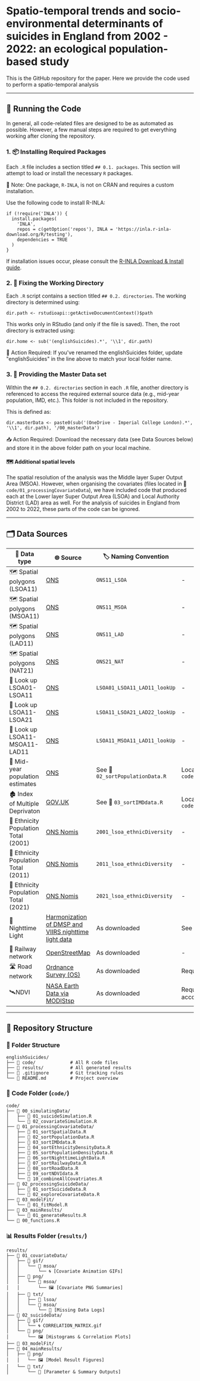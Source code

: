 # Spatio-temporal trends and socio-environmental determinants of suicides in England from 2002 - 2022: an ecological population-based study

This is the GitHub repository for the paper. Here we provide the code used to perform a spatio-temporal analysis

------------------------------------------------------------------------

## 🔧 Running the Code

In general, all code-related files are designed to be as automated as possible. However, a few manual steps are required to get everything working after cloning the repository.

### 1. 📦 Installing Required Packages

Each `.R` file includes a section titled `## 0.1. packages`. This section will attempt to load or install the necessary `R` packages.

🧠 Note: One package, `R-INLA`, is not on CRAN and requires a custom installation.

Use the following code to install R-INLA:

```{r}
if (!require('INLA')) {
  install.packages(
    'INLA',
    repos = c(getOption('repos'), INLA = 'https://inla.r-inla-download.org/R/testing'),
    dependencies = TRUE
  )
}
```

If installation issues occur, please consult the [R-INLA Download & Install guide](https://www.r-inla.org/download-install).

### 2. 📁 Fixing the Working Directory

Each `.R` script contains a section titled `## 0.2. directories`. The working directory is determined using:

```{r}
dir.path <- rstudioapi::getActiveDocumentContext()$path
```

This works only in RStudio (and only if the file is saved). Then, the root directory is extracted using:

```{r}
dir.home <- sub('(englishSuicides).*', '\\1', dir.path)
```

📝 Action Required: If you've renamed the englishSuicides folder, update "englishSuicides" in the line above to match your local folder name.

### 3. 📂 Providing the Master Data set

Within the `## 0.2. directories` section in each `.R` file, another directory is referenced to access the required external source data (e.g., mid-year population, IMD, etc.). This folder is not included in the repository.

This is defined as:

```{r}
dir.masterData <- paste0(sub('(OneDrive - Imperial College London).*', '\\1', dir.path), '/00_masterData')
```

📥 Action Required: Download the necessary data (see Data Sources below) and store it in the above folder path on your local machine.

#### 🗺 Additional spatial levels

The spatial resolution of the analysis was the Middle layer Super Output Area (MSOA). However, when organising the covariates (files located in 📁 `code/01_processingCovariateData`), we have included code that produced each at the Lower layer Super Output Area (LSOA) and Local Authority District (LAD) area as well. For the analysis of suicides in England from 2002 to 2022, these parts of the code can be ignored.

------------------------------------------------------------------------

## 🗂️ Data Sources

| 📄 Data type | 🌐 Source | 🏷️ Naming Convention | 📝 Note |
|------------------|------------------|------------------|------------------|
| 🗺️ Spatial polygons (LSOA11) | [ONS](https://geoportal.statistics.gov.uk/datasets/357ee15b1080431491bf965394090c72_0/explore) | `ONS11_LSOA` | \- |
| 🗺️ Spatial polygons (MSOA11) | [ONS](https://geoportal.statistics.gov.uk/datasets/8200e7683bba4de8a1a47e6b1c323099_0/explore) | `ONS11_MSOA` | \- |
| 🗺️ Spatial polygons (LAD11) | [ONS](https://geoportal.statistics.gov.uk/datasets/8019e36335064f43ae8f199cb4310fa3_0/explore) | `ONS11_LAD` | \- |
| 🗺️ Spatial polygons (NAT21) | [ONS](https://geoportal.statistics.gov.uk/search?q=BDY_CTRY%20DEC_2021&sort=Title%7Ctitle%7Casc) | `ONS21_NAT` | \- |
| 🔁 Look up LSOA01-LSOA11 | [ONS](https://geoportal.statistics.gov.uk/datasets/3dd1bc5dd053426aa84a068c7afbb3b2_0/explore) | `LSOA01_LSOA11_LAD11_lookUp` | \- |
| 🔁 Look up LSOA11-LSOA21 | [ONS](https://geoportal.statistics.gov.uk/datasets/b14d449ba10a48508bd05cd4a9775e2b_0/explore) | `LSOA11_LSOA21_LAD22_lookUp` | \- |
| 🔁 Look up LSOA11-MSOA11-LAD11 | [ONS](https://geoportal.statistics.gov.uk/datasets/d382604321554ed49cc15dbc1edb3de3_0/explore) | `LSOA11_MSOA11_LAD11_lookUp` | \- |
| 👥 Mid-year population estimates | [ONS](https://www.ons.gov.uk/peoplepopulationandcommunity/populationandmigration/populationestimates/datasets/lowersuperoutputareamidyearpopulationestimates) | See 📄 `02_sortPopulationData.R` | Located in 📁 `code/01_processingCovariateData/` |
| 🏚️ Index of Multiple Deprivaton | [GOV.UK](https://www.gov.uk/government/collections/english-indices-of-deprivation) | See 📄 `03_sortIMDdata.R` | Located in📁 `code/01_processingCovariateData/` |
| 👥 Ethnicity Population Total (2001) | [ONS Nomis](https://www.nomisweb.co.uk/datasets/ks006) | `2001_lsoa_ethnicDiversity` | \- |
| 👥 Ethnicity Population Total (2011) | [ONS Nomis](https://www.nomisweb.co.uk/census/2011/ks201ew) | `2011_lsoa_ethnicDiversity` | \- |
| 👥 Ethnicity Population Total (2021) | [ONS Nomis](https://www.nomisweb.co.uk/datasets/c2021ts021) | `2021_lsoa_ethnicDiversity` | \- |
| 🌌 Nighttime Light | [Harmonization of DMSP and VIIRS nighttime light data](https://figshare.com/articles/dataset/Harmonization_of_DMSP_and_VIIRS_nighttime_light_data_from_1992-2018_at_the_global_scale/9828827) | As downloaded | See the associated [paper](https://www.nature.com/articles/s41597-020-0510-y) |
| 🚉 Railway network | [OpenStreetMap](https://download.geofabrik.de/) | As downloaded | \- |
| 🛣️ Road network | [Ordnance Survey (OS)](https://osdatahub.os.uk/downloads/open/OpenRoads) | As downloaded | Requires free OS account |
| 🛰️NDVI | [NASA Earth Data via MODIStsp](https://docs.ropensci.org/MODIStsp/) | As downloaded | Requires free NASA Earth Data account |

------------------------------------------------------------------------

## 📁 Repository Structure

### 📁 Folder Structure

```{bash}
englishSuicides/
├── 📁 code/             # All R code files
├── 📁 results/          # All generated results
├── 📄 .gitignore        # Git tracking rules
└── 📄 README.md         # Project overview
```

### 🧠 Code Folder (`code/`)

```{bash}
code/
├── 📁 00_simulatingData/
│   ├── 📄 01_suicideSimulation.R
│   └── 📄 02_covariateSimulation.R
├── 📁 01_processingCovariateData/
│   ├── 📄 01_sortSpatialData.R
│   ├── 📄 02_sortPopulationData.R
│   ├── 📄 03_sortIMDdata.R
│   ├── 📄 04_sortEthnicityDensityData.R
│   ├── 📄 05_sortPopulationDensityData.R
│   ├── 📄 06_sortNighttimeLightData.R
│   ├── 📄 07_sortRailwayData.R
│   ├── 📄 08_sortRoadData.R
│   ├── 📄 09_sortNDVIdata.R
│   └── 📄 10_combineAllCovatriates.R
├── 📁 02_processingSuicideData/
│   ├── 📄 01_sortSuicideData.R
│   └── 📄 02_exploreCovariateData.R
├── 📁 03_modelFit/
│   └── 📄 01_fitModel.R
├── 📁 03_mainResults/
│   └── 📄 01_generateResults.R
└── 📄 00_functions.R
```

### 📊 Results Folder (`results/`)

```{bash}
results/
├── 📁 01_covariateData/
│   ├── 📁 gif/
│   │   └── 📁 msoa/
│   │       └── 🌀 [Covariate Animation GIFs]
│   ├── 📁 png/
│   │   └── 📁 msoa/
│   │       └── 🖼️ [Covariate PNG Summaries]
│   ├── 📁 txt/
│   │   ├── 📁 lsoa/
│   │   └── 📁 msoa/
│   │       └── 📜 [Missing Data Logs]
├── 📁 02_suicideData/
│   ├── 📁 gif/
│   │   └── 🌀 CORRELATION_MATRIX.gif
│   └── 📁 png/
│       └── 🖼️ [Histograms & Correlation Plots]
├── 📁 03_modelFit/
├── 📁 04_mainResults/
│   ├── 📁 png/
│   │   └── 🖼️ [Model Result Figures]
│   └── 📁 txt/
│       └── 📜 [Parameter & Summary Outputs]
```
